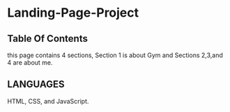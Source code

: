 # Landing-Page-Project
## Table Of Contents
this page contains 4 sections, Section 1 is about Gym and Sections 2,3,and 4 are about me.
## LANGUAGES
HTML, CSS, and JavaScript.
